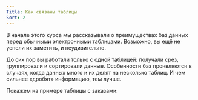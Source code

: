 ```yaml
---
Title: Как связаны таблицы
Sort: 2
---
```


В начале этого курса мы рассказывали о преимуществах баз данных перед обычными электронными таблицами. Возможно, вы ещё не успели их заметить, и неудивительно. 

До сих пор вы работали только с одной таблицей: получали срез, группировали и сортировали данные. Особенности баз проявляются в случаях, когда данных много и их делят на несколько таблиц. И чем сильнее «дробят» информацию, тем лучше.  

Покажем на примере таблицы с заказами: